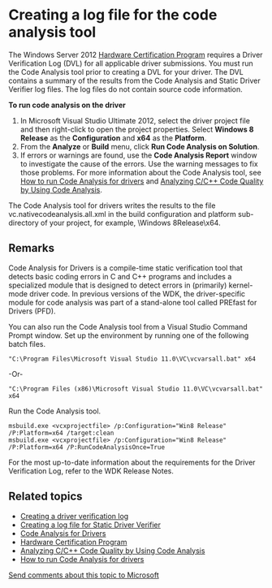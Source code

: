 Creating a log file for the code analysis tool
========================================================================================================================

The Windows Server 2012 [Hardware Certification Program](http://go.microsoft.com/fwlink/p/?linkid=227016) requires a Driver Verification Log (DVL) for all applicable driver submissions. You must run the Code Analysis tool prior to creating a DVL for your driver. The DVL contains a summary of the results from the Code Analysis and Static Driver Verifier log files. The log files do not contain source code information.

**To run code analysis on the driver**

1.  In Microsoft Visual Studio Ultimate 2012, select the driver project file and then right-click to open the project properties. Select **Windows 8 Release** as the **Configuration** and **x64** as the **Platform**.
2.  From the **Analyze** or **Build** menu, click **Run Code Analysis on Solution**.
3.  If errors or warnings are found, use the **Code Analysis Report** window to investigate the cause of the errors. Use the warning messages to fix those problems. For more information about the Code Analysis tool, see [How to run Code Analysis for drivers](https://msdn.microsoft.com/en-us/Library/Windows/Hardware/Hh454219) and [Analyzing C/C++ Code Quality by Using Code Analysis](http://go.microsoft.com/fwlink/p/?linkid=226836).

The Code Analysis tool for drivers writes the results to the file vc.nativecodeanalysis.all.xml in the build configuration and platform sub-directory of your project, for example, \\Windows 8Release\\x64.

<span id="Remarks"></span><span id="remarks"></span><span id="REMARKS"></span>Remarks
-------------------------------------------------------------------------------------

Code Analysis for Drivers is a compile-time static verification tool that detects basic coding errors in C and C++ programs and includes a specialized module that is designed to detect errors in (primarily) kernel-mode driver code. In previous versions of the WDK, the driver-specific module for code analysis was part of a stand-alone tool called PREfast for Drivers (PFD).

You can also run the Code Analysis tool from a Visual Studio Command Prompt window. Set up the environment by running one of the following batch files.

``` syntax
"C:\Program Files\Microsoft Visual Studio 11.0\VC\vcvarsall.bat" x64
```

-Or-

``` syntax
"C:\Program Files (x86)\Microsoft Visual Studio 11.0\VC\vcvarsall.bat" x64
```

Run the Code Analysis tool.

``` syntax
msbuild.exe <vcxprojectfile> /p:Configuration="Win8 Release" /P:Platform=x64 /target:clean
msbuild.exe <vcxprojectfile> /p:Configuration="Win8 Release" /P:Platform=x64 /P:RunCodeAnalysisOnce=True
```

For the most up-to-date information about the requirements for the Driver Verification Log, refer to the WDK Release Notes.

<span id="related_topics"></span>Related topics
-----------------------------------------------

* [Creating a driver verification log](creating_a_driver_verification_log.md)
* [Creating a log file for Static Driver Verifier](creating_a_log_file_for_static_driver_verifier.md)
* [Code Analysis for Drivers](https://msdn.microsoft.com/en-us/Library/Windows/Hardware/Hh454182)
* [Hardware Certification Program](http://go.microsoft.com/fwlink/p/?linkid=227016)
* [Analyzing C/C++ Code Quality by Using Code Analysis](http://go.microsoft.com/fwlink/p/?linkid=226836)
* [How to run Code Analysis for drivers](https://msdn.microsoft.com/en-us/Library/Windows/Hardware/Hh454219)
 

 

[Send comments about this topic to Microsoft](mailto:wsddocfb@microsoft.com?subject=Documentation%20feedback%20[VsDriver\vsdriver]:%20Creating%20a%20log%20file%20for%20the%20code%20analysis%20tool%20%20RELEASE:%20%289/30/2015%29&body=%0A%0APRIVACY%20STATEMENT%0A%0AWe%20use%20your%20feedback%20to%20improve%20the%20documentation.%20We%20don't%20use%20your%20email%20address%20for%20any%20other%20purpose,%20and%20we'll%20remove%20your%20email%20address%20from%20our%20system%20after%20the%20issue%20that%20you're%20reporting%20is%20fixed.%20While%20we're%20working%20to%20fix%20this%20issue,%20we%20might%20send%20you%20an%20email%20message%20to%20ask%20for%20more%20info.%20Later,%20we%20might%20also%20send%20you%20an%20email%20message%20to%20let%20you%20know%20that%20we've%20addressed%20your%20feedback.%0A%0AFor%20more%20info%20about%20Microsoft's%20privacy%20policy,%20see%20http://privacy.microsoft.com/en-us/default. "Send comments about this topic to Microsoft")




<!--HONumber=May16_HO4-->


